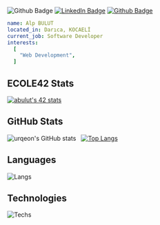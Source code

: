 ![Github Badge](https://komarev.com/ghpvc/?username=urqeon&color=blueviolet)
[![LinkedIn Badge](https://img.shields.io/badge/-LinkedIn-0a66c2?style=flat-quare&labelColor=0a66c2&logo=linkedin&logoColor=white&link=link)](https://www.linkedin.com/in/alp-bulut-76a608180/)
[![Github Badge](https://img.shields.io/badge/-Github-000000?style=flat-quare&labelColor=000000&logo=github&logoColor=white&link=link)](https://github.com/urqeon) 
```yaml
name: Alp BULUT
located_in: Darıca, KOCAELİ
current_job: Software Developer
interests:
  [
    "Web Development",
  ]
```
## ECOLE42 Stats
[![abulut's 42 stats](https://badge42.vercel.app/api/v2/cldeho95j00730fl3huf33axr/stats?cursusId=21&coalitionId=232)](https://github.com/JaeSeoKim/badge42)
## GitHub Stats
![urqeon's GitHub stats](https://github-readme-stats.vercel.app/api?username=urqeon&show_icons=true&theme=synthwave) &nbsp;&nbsp;[![Top Langs](https://github-readme-stats.vercel.app/api/top-langs/?username=urqeon&layout=compact&theme=synthwave)](https://github.com/urqeon)
## Languages
![Langs](https://skillicons.dev/icons?i=html,css,js,jquery,c,")
## Technologies
![Techs](https://skillicons.dev/icons?i=vscode,git,vim,bash,discord")
